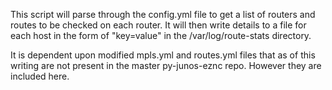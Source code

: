 This script will parse through the config.yml file to get a list of routers and routes to be checked on each router.  It will then write details to a file for each host in the form of "key=value" in the /var/log/route-stats directory.  

It is dependent upon modified mpls.yml and routes.yml files that as of this writing are not present in the master py-junos-eznc repo.  However they are included here.
